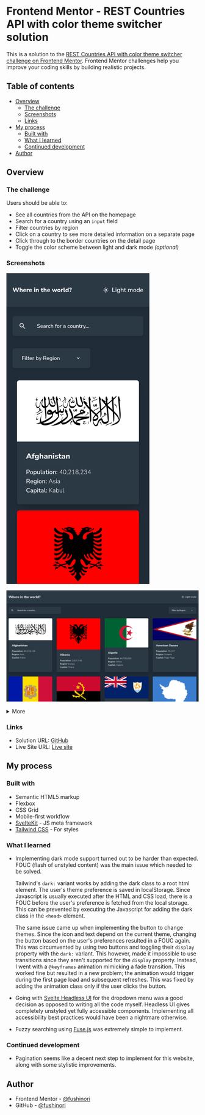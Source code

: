 # Frontend Mentor - REST Countries API with color theme switcher solution

This is a solution to the [REST Countries API with color theme switcher challenge on Frontend Mentor](https://www.frontendmentor.io/challenges/rest-countries-api-with-color-theme-switcher-5cacc469fec04111f7b848ca). Frontend Mentor challenges help you improve your coding skills by building realistic projects.

## Table of contents

- [Overview](#overview)
  - [The challenge](#the-challenge)
  - [Screenshots](#screenshots)
  - [Links](#links)
- [My process](#my-process)
  - [Built with](#built-with)
  - [What I learned](#what-i-learned)
  - [Continued development](#continued-development)
- [Author](#author)

## Overview

### The challenge

Users should be able to:

- See all countries from the API on the homepage
- Search for a country using an `input` field
- Filter countries by region
- Click on a country to see more detailed information on a separate page
- Click through to the border countries on the detail page
- Toggle the color scheme between light and dark mode _(optional)_

### Screenshots

<img src="screenshots/mobile-home-dark.png" width="375">

![](./screenshots/desktop-home-dark.png)

<details><summary>More</summary>

<img src="screenshots/mobile-home-light.png" width="375">

![](./screenshots/desktop-home-light.png)

<img src="screenshots/mobile-info-light.png" width="375">

![](./screenshots/desktop-info-light.png)

<img src="screenshots/mobile-info-dark.png" width="375">

![](./screenshots/desktop-info-dark.png)

</details>

### Links

- Solution URL: [GitHub](https://github.com/fushinori/frontendmentor/tree/master/rest-countries-api-main/)
- Live Site URL: [Live site](https://rest-countries-fushinori.netlify.app/)

## My process

### Built with

- Semantic HTML5 markup
- Flexbox
- CSS Grid
- Mobile-first workflow
- [SvelteKit](https://kit.svelte.dev/) - JS meta framework
- [Tailwind CSS](https://tailwindcss.com/) - For styles

### What I learned

- Implementing dark mode support turned out to be harder than expected. FOUC (flash of unstyled content) was the main issue which needed to be solved.

  Tailwind's `dark:` variant works by adding the dark class to a root html element. The user's theme preference is saved in localStorage. Since Javascript is usually executed after the HTML and CSS load, there is a FOUC before the user's preference is fetched from the local storage. This can be prevented by executing the Javascript for adding the dark class in the `<head>` element.

  The same issue came up when implementing the button to change themes. Since the icon and text depend on the current theme, changing the button based on the user's preferences resulted in a FOUC again. This was circumvented by using two buttons and toggling their `display` property with the `dark:` variant. This however, made it impossible to use transitions since they aren't supported for the `display` property. Instead, I went with a `@keyframes` animation mimicking a fade transition. This worked fine but resulted in a new problem; the animation would trigger during the first page load and subsequent refreshes. This was fixed by adding the animation class only if the user clicks the button.

- Going with [Svelte Headless UI](https://svelte-headlessui.goss.io/) for the dropdown menu was a good decision as opposed to writing all the code myself. Headless UI gives completely unstyled yet fully accessible components. Implementing all accessibility best practices would have been a nightmare otherwise.

- Fuzzy searching using [Fuse.js](https://fusejs.io/) was extremely simple to implement.

### Continued development

- Pagination seems like a decent next step to implement for this website, along with some stylistic improvements.

## Author

- Frontend Mentor - [@fushinori](https://www.frontendmentor.io/profile/fushinori)
- GitHub - [@fushinori](https://github.com/fushinori)
